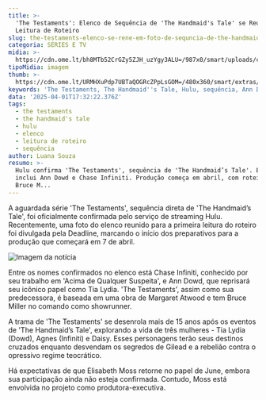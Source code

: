 ```yaml
---
title: >-
  'The Testaments': Elenco de Sequência de 'The Handmaid's Tale' se Reúne para
  Leitura de Roteiro
slug: the-testaments-elenco-se-rene-em-foto-de-sequncia-de-the-handmaids-tale
categoria: SÉRIES E TV
midia: >-
  https://cdn.ome.lt/bh8MTb52CrGZy5ZJH_uzYgy3ALU=/987x0/smart/uploads/conteudo/fotos/02_yFu7EUm.jpg
tipoMidia: imagem
thumb: >-
  https://cdn.ome.lt/URMHXuPdp7UBTaQOGRcZPpLsGOM=/480x360/smart/extras/conteudos/Captura_de_tela_2025-04-01_141138.png
keywords: 'The Testaments, The Handmaid''s Tale, Hulu, sequência, Ann Dowd, Elisabeth Moss'
data: '2025-04-01T17:32:22.376Z'
tags:
  - the testaments
  - the handmaid's tale
  - hulu
  - elenco
  - leitura de roteiro
  - sequência
author: Luana Souza
resumo: >-
  Hulu confirma 'The Testaments', sequência de 'The Handmaid’s Tale'. Elenco
  inclui Ann Dowd e Chase Infiniti. Produção começa em abril, com roteiro de
  Bruce M...
---
```


A aguardada série 'The Testaments', sequência direta de 'The Handmaid’s Tale', foi oficialmente confirmada pelo serviço de streaming Hulu. Recentemente, uma foto do elenco reunido para a primeira leitura do roteiro foi divulgada pela Deadline, marcando o início dos preparativos para a produção que começará em 7 de abril.

![Imagem da notícia](https://cdn.ome.lt/8DPloGAoSzVOpasdmOze7YxgulM=/fit-in/837x500/smart/uploads/conteudo/fotos/Captura_de_tela_2025-04-01_141335.png)

Entre os nomes confirmados no elenco está Chase Infiniti, conhecido por seu trabalho em 'Acima de Qualquer Suspeita', e Ann Dowd, que reprisará seu icônico papel como Tia Lydia. 'The Testaments', assim como sua predecessora, é baseada em uma obra de Margaret Atwood e tem Bruce Miller no comando como showrunner.

A trama de 'The Testaments' se desenrola mais de 15 anos após os eventos de 'The Handmaid’s Tale', explorando a vida de três mulheres - Tia Lydia (Dowd), Agnes (Infiniti) e Daisy. Esses personagens terão seus destinos cruzados enquanto desvendam os segredos de Gilead e a rebelião contra o opressivo regime teocrático.

Há expectativas de que Elisabeth Moss retorne no papel de June, embora sua participação ainda não esteja confirmada. Contudo, Moss está envolvida no projeto como produtora-executiva.
